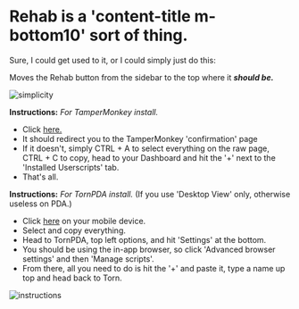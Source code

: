 # Rehab is a 'content-title m-bottom10' sort of thing.

Sure, I could get used to it, or I could simply just do this:

Moves the Rehab button from the sidebar to the top where it ***should be.***

![simplicity](https://user-images.githubusercontent.com/98242496/184395374-ebb928f1-ac0a-4e7d-9450-45bab5e8c664.png)

**Instructions:**
 *For TamperMonkey install.*
- Click [here.](https://github.com/cts0x1/rehab/raw/main/I%20Still%20Hate%20The%20New%20Rehab%20Button.user.js)
- It should redirect you to the TamperMonkey 'confirmation' page
 - If it doesn't, simply CTRL + A to select everything on the raw page, CTRL + C to copy, head to your Dashboard and hit the '+' next to the 'Installed Userscripts' tab.
- That's all.

**Instructions:**
 *For TornPDA install.* (If you use 'Desktop View' only, otherwise useless on PDA.)
- Click [here](https://github.com/cts0x1/rehab/raw/main/I%20Still%20Hate%20The%20New%20Rehab%20Button.user.js) on your mobile device.
- Select and copy everything.
- Head to TornPDA, top left options, and hit 'Settings' at the bottom.
- You should be using the in-app browser, so click 'Advanced browser settings' and then 'Manage scripts'.
- From there, all you need to do is hit the '+' and paste it, type a name up top and head back to Torn.

![instructions](https://user-images.githubusercontent.com/98242496/184403407-dcd8135c-1ca2-4c09-a2b2-b8f2163851a0.png)
